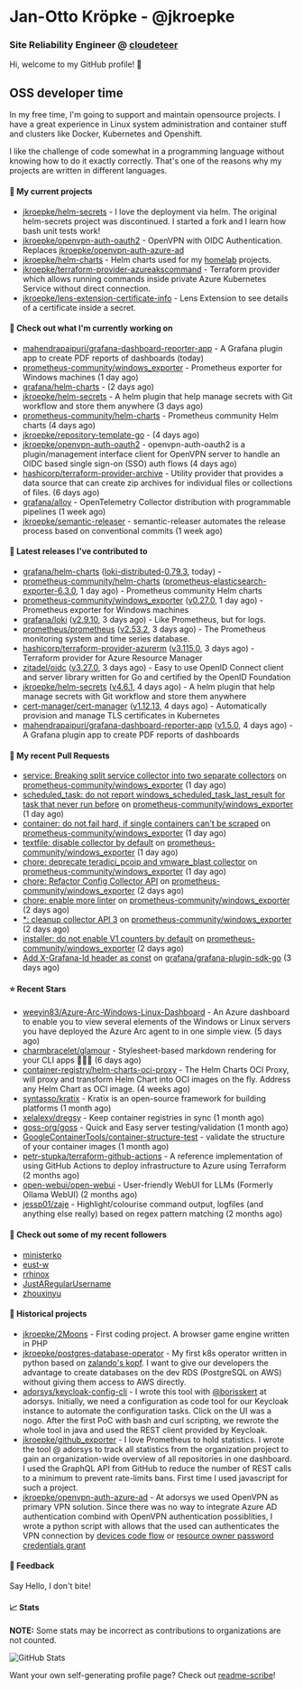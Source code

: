 # Jan-Otto Kröpke - @jkroepke
### Site Reliability Engineer @ [cloudeteer](https://cloudeteer.de/)

Hi, welcome to my GitHub profile! 👋

## OSS developer time
In my free time, I'm going to support and maintain opensource projects. I have a great experience in Linux system administration and container stuff and clusters like Docker, Kubernetes and Openshift.

I like the challenge of code somewhat in a programming language without knowing how to do it exactly correctly. That's one of the reasons why my projects are written in different languages.

#### 🌱 My current projects
- [jkroepke/helm-secrets](https://github.com/jkroepke/helm-secrets) - I love the deployment via helm. The original helm-secrets project was discontinued. I started a fork and I learn how bash unit tests work!
- [jkroepke/openvpn-auth-oauth2](https://github.com/jkroepke/openvpn-auth-oauth2) - OpenVPN with OIDC Authentication. Replaces  [jkroepke/openvpn-auth-azure-ad](https://github.com/jkroepke/openvpn-auth-azure-ad) 
- [jkroepke/helm-charts](https://github.com/jkroepke/helm-charts) - Helm charts used for my [homelab](https://github.com/jkroepke/homelab) projects.
- [jkroepke/terraform-provider-azureakscommand](https://github.com/jkroepke/terraform-provider-azureakscommand) - Terraform provider which allows running commands inside private Azure Kubernetes Service without direct connection.
- [jkroepke/lens-extension-certificate-info](https://github.com/jkroepke/lens-extension-certificate-info) - Lens Extension to see details of a certificate inside a secret.

#### 👷 Check out what I'm currently working on

- [mahendrapaipuri/grafana-dashboard-reporter-app](https://github.com/mahendrapaipuri/grafana-dashboard-reporter-app) - A Grafana plugin app to create PDF reports of dashboards (today)
- [prometheus-community/windows_exporter](https://github.com/prometheus-community/windows_exporter) - Prometheus exporter for Windows machines (1 day ago)
- [grafana/helm-charts](https://github.com/grafana/helm-charts) -  (2 days ago)
- [jkroepke/helm-secrets](https://github.com/jkroepke/helm-secrets) - A helm plugin that help manage secrets with Git workflow and store them anywhere (3 days ago)
- [prometheus-community/helm-charts](https://github.com/prometheus-community/helm-charts) - Prometheus community Helm charts (4 days ago)
- [jkroepke/repository-template-go](https://github.com/jkroepke/repository-template-go) -  (4 days ago)
- [jkroepke/openvpn-auth-oauth2](https://github.com/jkroepke/openvpn-auth-oauth2) - openvpn-auth-oauth2 is a plugin/management interface client for OpenVPN server to handle an OIDC based single sign-on (SSO) auth flows (4 days ago)
- [hashicorp/terraform-provider-archive](https://github.com/hashicorp/terraform-provider-archive) - Utility provider that provides a data source that can create zip archives for individual files or collections of files. (6 days ago)
- [grafana/alloy](https://github.com/grafana/alloy) - OpenTelemetry Collector distribution with programmable pipelines (1 week ago)
- [jkroepke/semantic-releaser](https://github.com/jkroepke/semantic-releaser) - semantic-releaser automates the release process based on conventional commits (1 week ago)

#### 🔭 Latest releases I've contributed to

- [grafana/helm-charts](https://github.com/grafana/helm-charts) ([loki-distributed-0.79.3](https://github.com/grafana/helm-charts/releases/tag/loki-distributed-0.79.3), today) - 
- [prometheus-community/helm-charts](https://github.com/prometheus-community/helm-charts) ([prometheus-elasticsearch-exporter-6.3.0](https://github.com/prometheus-community/helm-charts/releases/tag/prometheus-elasticsearch-exporter-6.3.0), 1 day ago) - Prometheus community Helm charts
- [prometheus-community/windows_exporter](https://github.com/prometheus-community/windows_exporter) ([v0.27.0](https://github.com/prometheus-community/windows_exporter/releases/tag/v0.27.0), 1 day ago) - Prometheus exporter for Windows machines
- [grafana/loki](https://github.com/grafana/loki) ([v2.9.10](https://github.com/grafana/loki/releases/tag/v2.9.10), 3 days ago) - Like Prometheus, but for logs.
- [prometheus/prometheus](https://github.com/prometheus/prometheus) ([v2.53.2](https://github.com/prometheus/prometheus/releases/tag/v2.53.2), 3 days ago) - The Prometheus monitoring system and time series database.
- [hashicorp/terraform-provider-azurerm](https://github.com/hashicorp/terraform-provider-azurerm) ([v3.115.0](https://github.com/hashicorp/terraform-provider-azurerm/releases/tag/v3.115.0), 3 days ago) - Terraform provider for Azure Resource Manager
- [zitadel/oidc](https://github.com/zitadel/oidc) ([v3.27.0](https://github.com/zitadel/oidc/releases/tag/v3.27.0), 3 days ago) - Easy to use OpenID Connect client and server library written for Go and certified by the OpenID Foundation
- [jkroepke/helm-secrets](https://github.com/jkroepke/helm-secrets) ([v4.6.1](https://github.com/jkroepke/helm-secrets/releases/tag/v4.6.1), 4 days ago) - A helm plugin that help manage secrets with Git workflow and store them anywhere
- [cert-manager/cert-manager](https://github.com/cert-manager/cert-manager) ([v1.12.13](https://github.com/cert-manager/cert-manager/releases/tag/v1.12.13), 4 days ago) - Automatically provision and manage TLS certificates in Kubernetes
- [mahendrapaipuri/grafana-dashboard-reporter-app](https://github.com/mahendrapaipuri/grafana-dashboard-reporter-app) ([v1.5.0](https://github.com/mahendrapaipuri/grafana-dashboard-reporter-app/releases/tag/v1.5.0), 4 days ago) - A Grafana plugin app to create PDF reports of dashboards

#### 🔨 My recent Pull Requests

- [service: Breaking split service collector into two separate collectors](https://github.com/prometheus-community/windows_exporter/pull/1563) on [prometheus-community/windows_exporter](https://github.com/prometheus-community/windows_exporter) (1 day ago)
- [scheduled_task: do not report windows_scheduled_task_last_result for task that never run before](https://github.com/prometheus-community/windows_exporter/pull/1562) on [prometheus-community/windows_exporter](https://github.com/prometheus-community/windows_exporter) (1 day ago)
- [container: do not fail hard, if single containers can&#39;t be scraped](https://github.com/prometheus-community/windows_exporter/pull/1561) on [prometheus-community/windows_exporter](https://github.com/prometheus-community/windows_exporter) (1 day ago)
- [textfile: disable collector by default](https://github.com/prometheus-community/windows_exporter/pull/1560) on [prometheus-community/windows_exporter](https://github.com/prometheus-community/windows_exporter) (1 day ago)
- [chore: deprecate teradici_pcoip and vmware_blast collector](https://github.com/prometheus-community/windows_exporter/pull/1559) on [prometheus-community/windows_exporter](https://github.com/prometheus-community/windows_exporter) (1 day ago)
- [chore: Refactor Config Collector API](https://github.com/prometheus-community/windows_exporter/pull/1558) on [prometheus-community/windows_exporter](https://github.com/prometheus-community/windows_exporter) (2 days ago)
- [chore: enable more linter](https://github.com/prometheus-community/windows_exporter/pull/1557) on [prometheus-community/windows_exporter](https://github.com/prometheus-community/windows_exporter) (2 days ago)
- [*: cleanup collector API 3](https://github.com/prometheus-community/windows_exporter/pull/1556) on [prometheus-community/windows_exporter](https://github.com/prometheus-community/windows_exporter) (2 days ago)
- [installer: do not enable V1 counters by default](https://github.com/prometheus-community/windows_exporter/pull/1555) on [prometheus-community/windows_exporter](https://github.com/prometheus-community/windows_exporter) (2 days ago)
- [Add X-Grafana-Id header as const](https://github.com/grafana/grafana-plugin-sdk-go/pull/1045) on [grafana/grafana-plugin-sdk-go](https://github.com/grafana/grafana-plugin-sdk-go) (3 days ago)

#### ⭐ Recent Stars

- [weeyin83/Azure-Arc-Windows-Linux-Dashboard](https://github.com/weeyin83/Azure-Arc-Windows-Linux-Dashboard) - An Azure dashboard to enable you to view several elements of the Windows or Linux servers you have deployed the Azure Arc agent to in one simple view.  (5 days ago)
- [charmbracelet/glamour](https://github.com/charmbracelet/glamour) - Stylesheet-based markdown rendering for your CLI apps 💇🏻‍♀️ (6 days ago)
- [container-registry/helm-charts-oci-proxy](https://github.com/container-registry/helm-charts-oci-proxy) - The Helm Charts OCI Proxy, will proxy and transform Helm Chart into OCI images on the fly. Address any Helm Chart as OCI image.  (4 weeks ago)
- [syntasso/kratix](https://github.com/syntasso/kratix) - Kratix is an open-source framework for building platforms (1 month ago)
- [xelalexv/dregsy](https://github.com/xelalexv/dregsy) - Keep container registries in sync (1 month ago)
- [goss-org/goss](https://github.com/goss-org/goss) - Quick and Easy server testing/validation (1 month ago)
- [GoogleContainerTools/container-structure-test](https://github.com/GoogleContainerTools/container-structure-test) - validate the structure of your container images (1 month ago)
- [petr-stupka/terraform-github-actions](https://github.com/petr-stupka/terraform-github-actions) - A reference implementation of using GitHub Actions to deploy infrastructure to Azure using Terraform (2 months ago)
- [open-webui/open-webui](https://github.com/open-webui/open-webui) - User-friendly WebUI for LLMs (Formerly Ollama WebUI) (2 months ago)
- [jessp01/zaje](https://github.com/jessp01/zaje) - Highlight/colourise command output, logfiles (and anything else really) based on regex pattern matching (2 months ago)

#### 👯 Check out some of my recent followers

- [ministerko](https://github.com/ministerko)
- [eust-w](https://github.com/eust-w)
- [rrhinox](https://github.com/rrhinox)
- [JustARegularUsername](https://github.com/JustARegularUsername)
- [zhouxinyu](https://github.com/zhouxinyu)

#### 📜 Historical projects
- [jkroepke/2Moons](https://github.com/jkroepke/2Moons) - First coding project. A browser game engine written in PHP
- [jkroepke/postgres-database-operator](https://github.com/jkroepke/postgres-database-operator) - My first k8s operator written in python based on [zalando's kopf](https://github.com/zalando-incubator/kopf). I want to give our developers the advantage to create databases on the dev RDS (PostgreSQL on AWS) without giving them access to AWS directly.
- [adorsys/keycloak-config-cli](https://github.com/adorsys/keycloak-config-cli) - I wrote this tool with [@borisskert](https://github.com/borisskert) at adorsys. Initially, we need a configuration as code tool for our Keycloak instance to automate the configuration tasks. Click on the UI was a nogo. After the first PoC with bash and curl scripting, we rewrote the whole tool in java and used the REST client provided by Keycloak.
- [jkroepke/github_exporter](https://github.com/jkroepke/github_exporter) - I love Prometheus to hold statistics. I wrote the tool @ adorsys to track all statistics from the organization project to gain an organization-wide overview of all repositories in one dashboard. I used the GraphQL API from GitHub to reduce the number of REST calls to a minimum to prevent rate-limits bans. First time I used javascript for such a project.
- [jkroepke/openvpn-auth-azure-ad](https://github.com/jkroepke/openvpn-auth-azure-ad) - At adorsys we used OpenVPN as primary VPN solution. Since there was no way to integrate Azure AD authentication combind with OpenVPN authentication possiblities, I wrote a python script with allows that the used can authenticates the VPN connection by [devices code flow](https://docs.microsoft.com/en-us/azure/active-directory/develop/v2-oauth2-device-code) or [resource owner password credentials grant](https://docs.microsoft.com/en-us/azure/active-directory/develop/v2-oauth-ropc)

#### 💬 Feedback

Say Hello, I don't bite!

#### 📈 Stats

**NOTE:** Some stats may be incorrect as contributions to organizations
are not counted.

![GitHub Stats](https://github-readme-stats.vercel.app/api?username=jkroepke&count_private=false&theme=tokyonight&show_icons=true)

Want your own self-generating profile page? Check out [readme-scribe](https://github.com/muesli/readme-scribe)!
